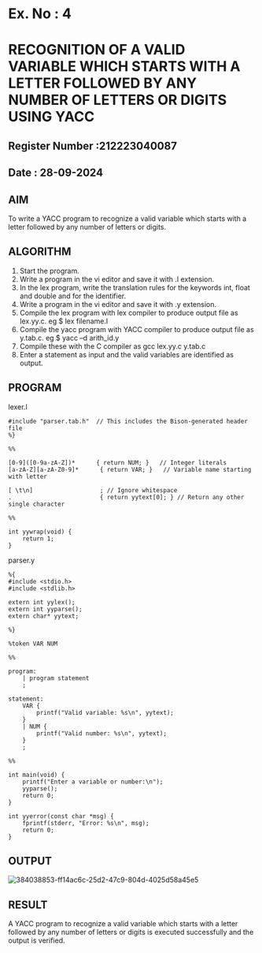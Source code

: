 # Ex. No : 4	
# RECOGNITION OF A VALID VARIABLE WHICH STARTS WITH A LETTER FOLLOWED BY ANY NUMBER OF LETTERS OR DIGITS USING YACC
## Register Number :212223040087
## Date : 28-09-2024

## AIM   
To write a YACC program to recognize a valid variable which starts with a letter followed by any number of letters or digits.

## ALGORITHM
1.	Start the program.
2.	Write a program in the vi editor and save it with .l extension.
3.	In the lex program, write the translation rules for the keywords int, float and double and for the identifier.
4.	Write a program in the vi editor and save it with .y extension.
5.	Compile the lex program with lex compiler to produce output file as lex.yy.c. eg $ lex filename.l
6.	Compile the yacc program with YACC compiler to produce output file as y.tab.c. eg $ yacc –d arith_id.y
7.	Compile these with the C compiler as gcc lex.yy.c y.tab.c
8.	Enter a statement as input and the valid variables are identified as output.

## PROGRAM
lexer.l
```%{
#include "parser.tab.h"  // This includes the Bison-generated header file
%}

%%

[0-9]([0-9a-zA-Z])*      { return NUM; }   // Integer literals
[a-zA-Z][a-zA-Z0-9]*      { return VAR; }   // Variable name starting with letter

[ \t\n]                   ; // Ignore whitespace
.                         { return yytext[0]; } // Return any other single character

%%

int yywrap(void) {
    return 1;
}

```
parser.y
```
%{
#include <stdio.h>
#include <stdlib.h>

extern int yylex();
extern int yyparse();
extern char* yytext;

%}

%token VAR NUM

%%

program:
    | program statement
    ;

statement:
    VAR {
        printf("Valid variable: %s\n", yytext);
    }
    | NUM {
        printf("Valid number: %s\n", yytext);
    }
    ;

%%

int main(void) {
    printf("Enter a variable or number:\n");
    yyparse();
    return 0;
}

int yyerror(const char *msg) {
    fprintf(stderr, "Error: %s\n", msg);
    return 0;
}

```

## OUTPUT 
![384038853-ff14ac6c-25d2-47c9-804d-4025d58a45e5](https://github.com/user-attachments/assets/b6b8f084-41f6-4d83-91c0-9206764e94f5)

## RESULT
A  YACC program to recognize a valid variable which starts with a letter followed by any number of letters or digits is executed successfully and the output is verified.


